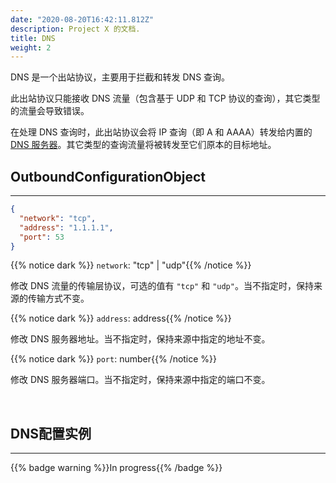 ```yaml
---
date: "2020-08-20T16:42:11.812Z"
description: Project X 的文档.
title: DNS
weight: 2
---
```


DNS 是一个出站协议，主要用于拦截和转发 DNS 查询。

此出站协议只能接收 DNS 流量（包含基于 UDP 和 TCP 协议的查询），其它类型的流量会导致错误。

在处理 DNS 查询时，此出站协议会将 IP 查询（即 A 和 AAAA）转发给内置的 [DNS 服务器](../../dns)。其它类型的查询流量将被转发至它们原本的目标地址。

## OutboundConfigurationObject

---

```json
{
  "network": "tcp",
  "address": "1.1.1.1",
  "port": 53
}
```

{{% notice dark %}} `network`: "tcp" | "udp"{{% /notice %}}

修改 DNS 流量的传输层协议，可选的值有 `"tcp"` 和 `"udp"`。当不指定时，保持来源的传输方式不变。

{{% notice dark %}} `address`: address{{% /notice %}}

修改 DNS 服务器地址。当不指定时，保持来源中指定的地址不变。

{{% notice dark %}} `port`: number{{% /notice %}}

修改 DNS 服务器端口。当不指定时，保持来源中指定的端口不变。

<br />

## DNS配置实例
---

{{% badge warning %}}In progress{{% /badge %}}
